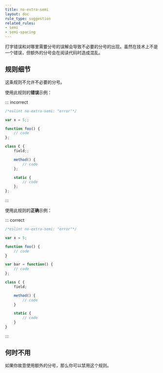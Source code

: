 ```yaml
---
title: no-extra-semi
layout: doc
rule_type: suggestion
related_rules:
- semi
- semi-spacing
---
```


打字错误和对哪里需要分号的误解会导致不必要的分号的出现。虽然在技术上不是一个错误，但额外的分号会在阅读代码时造成混乱。

## 规则细节

这条规则不允许不必要的分号。

使用此规则的**错误**示例：

::: incorrect

```js
/*eslint no-extra-semi: "error"*/

var x = 5;;

function foo() {
    // code
};

class C {
    field;;

    method() {
        // code
    };

    static {
        // code
    };
};
```

:::

使用此规则的**正确**示例：

::: correct

```js
/*eslint no-extra-semi: "error"*/

var x = 5;

function foo() {
    // code
}

var bar = function() {
    // code
};

class C {
    field;

    method() {
        // code
    }

    static {
        // code
    }
}
```

:::

## 何时不用

如果你故意使用额外的分号，那么你可以禁用这个规则。
